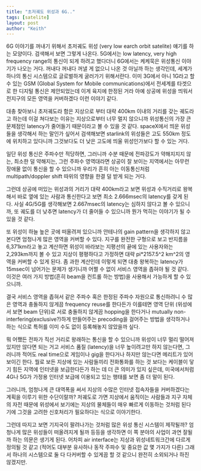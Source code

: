 ```yaml
---
title: "초저궤도 위성과 6G.."
tags: [satelite]
layout: post
author: "Keith"
---
```


6G 이야기를 꺼내기 위해서 초저궤도 위성 (very low earch orbit satelite) 얘기를 하는 모양이다. 검색해서 보면 그렇게 나온다. 5G에서는 low latency, very high frequency range의 통신이 되게 하려고 했다더니 6G에서는 케케묵은 위성통신 이야기가 나오는 거다. 꺼내다 꺼내다 꺼낼 게 없으니 나온 것 아닐까 하는 생각인데, 세계가 하나의 통신 시스템으로 글로벌하게 굴러가기 위해서란다. 이미 3G에서 아니 1G라고 할 수 있는 GSM (Global System for Mobile communications)에서 전세계를 타겟으로 한 디지털 통신은 제안되었는데 이게 육지에 한정된 거라 아예 상공에 위성을 띄워서 전지구의 모든 영역을 커버하겠다 이런 이야기 같다.

대충 찾아보니 초저궤도라 함은 지상으로 부터 대략 400km 이내의 거리를 갖는 궤도라고 하는데 이걸 쳐다보는 이유는 지상으로부터 너무 멀지 않으니까 위성통신의 가장 큰 문제점인 latency가 줄어들기 때문이라고 볼 수 있을 것 같다. spaceX에서 띄운 위성들을 생각해서 하는 말인가 싶어서 검색해보면 starlink의 위성들은 고도 550km 정도에 위치하고 있다니까 그것보다도 더 낮은 고도에 띄울 위성인가보다 할 수 있는 거다.

일단 위성 통신은 주파수만 적당하면, 그러니까 수분 때문에 전파강도가 약해지지지 않는, 최소한 덜 약해지는, 그런 주파수 영역대라면 상공이 잘 보이는 지역에서는 아무런 장애물 없이 통신을 할 수 있으니까 우리가 흔히 아는 이동통신처럼 multipath/doppler shift 따위의 영향을 한결 덜 받게 되는 거다. 

그런데 상공에 떠있는 위성과의 거리가 대략 400km라고 보면 위성과 수직거리로 왕복해서 바로 옆에 있는 사람과 통신한다고 보면 최소 2.666msec의 latency를 갖게 된다. 사실 4G/5G를 생각해보면 2.667msec의 latency는 심하지 않다고 볼 수 있으니까, 또 궤도를 더 낮추면 latency가 더 줄어들 수 있으니까 뭔가 먹히는 이야기가 될 수 있을 것 같다.

또 위성이 하늘 높은 곳에 떠올려져 있으니까 안테나의 gain pattern을 생각하지 않고 본다면 엄청나게 많은 영역을 커버할 수 있다. 지구를 완전한 구형으로 보고 반지름을 6,371km라고 놓고 계산하면 위성이 바라보는 지평선의 끝에 있는 사용자와는 2,293km까지 볼 수 있고 지상이 평평하다고 가정하면 대략 pi*2157.5^2 km^2의 영역을 커버할 수 있게 된다. 좀 과한 계산인데 이렇게 되면 대충 왕복하는 latency가 15msec이 넘어가는 문제가 생기니까 어쩔 수 없이 서비스 영역을 좁혀야 될 것 같다. 이것은 여러 가지 방법(흔히 beam을 컨트롤 하는 방법)을 사용해서 가능하게 할 수 있으니까.

결국 서비스 영역을 좁혀서 같은 주파수 혹은 한정된 주파수 자원으로 통신하려니 수 많은 영역과 충돌하지 않게끔 frequency reuse를 한다든가 이를테면 영역 단위 (위성에서 보면 beam 단위)로 서로 충돌하지 않게끔 hopping을 한다거나 mutually non-interfering(exclusive?)하게 만들어주는 precoding을 걸어주는 방법을 생각하거나 하는 식으로 특허를 이미 수도 없이 등록해놓지 않았을까 싶다. 

뭐 어쨌든 전파가 직선 거리로 왕래하는 통신을 할 수 있으니까 위성이 너무 멀리 떨어져 있지만 않다면 되는 거고 서비스 품질 (latency)을 너무 높이려고만 하지 않는다면, 그러니까 적어도 real time으로 게임이나 gig을 한다거나 하지만 않는다면 메리트가 있어보이긴 한다. 뭘로 보든 지상에 있는 사람들끼리 전화통화를 하는 것 보다는 케이블이 닿기 힘든 지역에 인터넷을 보급한다든가 하는 데 더 큰 의미가 있지 싶은데, 미국에서처럼 4G나 5G가 가정용 인터넷 보급에 이용되고 있는 행태를 보면 좀 더 말이 된다. 

그러니까, 엄청나게 큰 대역폭을 써서 지상의 수많은 인터넷 접속자들을 커버하겠다는 계획을 이루기 위한 수단이랄까? 저궤도로 가면 지상에서 움직이는 사람들과 지구 자체의 자전 때문에 위성에서 보기에는 지상의 물체들이 매우 빠르게 이동하는 것처럼 된다기에 그것을 고려한 신호처리가 필요하다는 식으로 이야기한다. 

그런데 따지고 보면 기지국이 팔려나가는 것처럼 많은 위성 통신 시스템이 제작될까? 엄청나게 많은 위성들이 떠올려지게 될까 등등을 생각하면 이 쪽 분야의 사업이 과연 잘될까 하는 의문은 생기게 된다. 어차피 air interface는 지상과 위성네트워크간에 다르게 정의될 것 같고 (적어도 대부분 유사하나 동작 주파수 및 중요한 값 몇 가지가 다른) 그래서 하나의 시스템으로 둘 다 다커버할 수 있게끔 할 것 같으니 완전히 소외되거나 하진 않겠지만.

